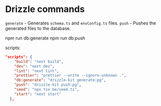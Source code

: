 # Drizzle commands

`generate` - Generates `schema.ts` and `envConfig.ts` files.
`push` - Pushes the generated files to the database.

npm run db:generate
npm run db:push

scripts:

```json
"scripts": {
    "build": "next build",
    "dev": "next dev",
    "lint": "next lint",
    "prettier": "prettier --write --ignore-unknown .",
    "db:generate": "drizzle-kit generate:pg",
    "push": "drizzle-kit push:pg",
    "seed": "npx tsx be/seed.ts",
    "start": "next start"
  },
```

